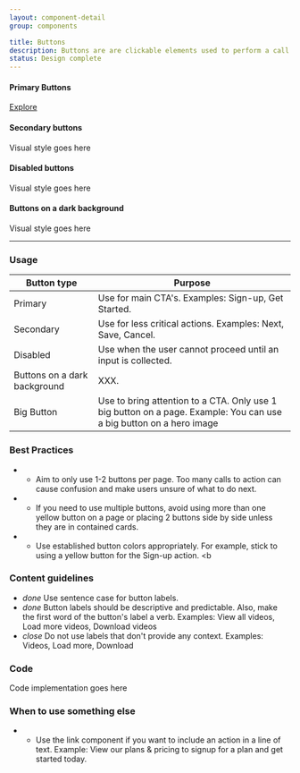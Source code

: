 ```yaml
---
layout: component-detail
group: components

title: Buttons
description: Buttons are are clickable elements used to perform a call to action.
status: Design complete
---
```

#### Primary Buttons
<div class="u-margin-bottom-double"><a href="{{ "/design-principles.html" | prepend: site.baseurl }}" class="c-btn">Explore</a></div>

#### Secondary buttons
Visual style goes here  

#### Disabled buttons
Visual style goes here  

#### Buttons on a dark background
Visual style goes here  

<hr>

### Usage

| Button type     | Purpose                                                                          |
| --------------- |----------------------------------------------------------------------------------|
| Primary         | Use for main CTA's. Examples: Sign-up, Get Started.                                 |
| Secondary       | Use for less critical actions. Examples: Next, Save, Cancel.                |
| Disabled        | Use when the user cannot proceed until an input is collected.     |
| Buttons on a dark background | XXX.                    |
| Big Button    | Use to bring attention to a CTA. Only use 1 big button on a page. Example: You can use a big button on a hero image     |

### Best Practices

  - * Aim to only use 1-2 buttons per page. Too many calls to action can cause confusion and make users unsure of what to do next.
  - * If you need to use multiple buttons, avoid using more than one yellow button on a page or placing 2 buttons side by side unless they are in contained cards.
  - * Use established button colors appropriately. For example, stick to using a yellow button for the Sign-up action.
<b
### Content guidelines
  - <i class="material-icons">done</i> Use sentence case for button labels.
  - <i class="material-icons">done</i> Button labels should be descriptive and predictable. Also, make the first word of the button's label a verb. Examples: View all videos, Load more videos, Download videos
  - <i class="material-icons">close</i> Do not use labels that don't provide any context. Examples: Videos, Load more, Download

### Code
Code implementation goes here

### When to use something else
 - * Use the link component if you want to include an action in a line of text. Example: View our plans & pricing to signup for a plan and get started today.
